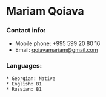 # Mariam Qoiava

### Contact info:
  * Mobile phone: +995 599 20 80 16
  * Email: qoiavamariam@gmail.com

### Languages:
    * Georgian: Native
    * English: B1
    * Russian: B1
    
 
